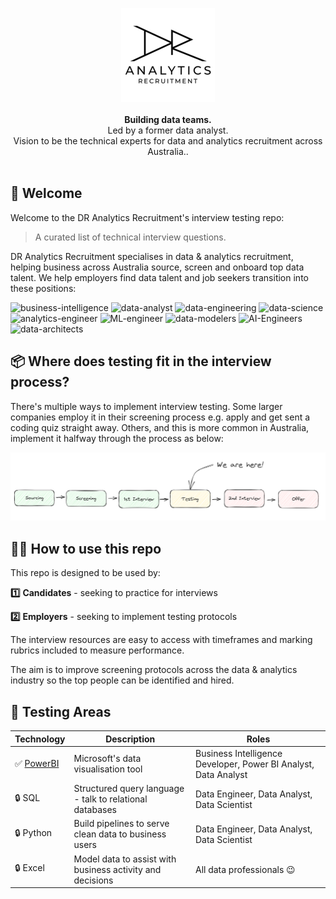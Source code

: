<div align="center">	
	<p>	
      <div>	
				<img src="./admin/DR-analytics-recruitment-logo.png" width="150"  alt="DR Analytics Recruitment">	
			</div>	
      <br>
			<b>Building data teams.</b>	
			<div>Led by a former data analyst. 
</div>
			<div>Vision to be the technical experts for data and analytics recruitment across Australia..</div>
			</br>
		</a>	
	</p>	
</div>	


## :wave: Welcome 

Welcome to the DR Analytics Recruitment's interview testing repo:

> A curated list of technical interview questions.

DR Analytics Recruitment specialises in data & analytics recruitment, helping business across Australia source, screen and onboard top data talent. We help employers find data talent and job seekers transition into these positions:

![business-intelligence](https://img.shields.io/badge/business%20intelligences%20developers-FFA532)
![data-analyst](https://img.shields.io/badge/data%20analysts-FFA532)
![data-engineering](https://img.shields.io/badge/data%20engineers-FFA532)
![data-science](https://img.shields.io/badge/data%20scientists-FFA532)
![analytics-engineer](https://img.shields.io/badge/analytics%20engineers-FFA532)
![ML-engineer](https://img.shields.io/badge/ML%20engineers-FFA532)
![data-modelers](https://img.shields.io/badge/data%20modelers-FFA532)
![AI-Engineers](https://img.shields.io/badge/AI%20engineers-FFA532)
![data-architects](https://img.shields.io/badge/data%20architects-FFA532)


## 📦 Where does testing fit in the interview process?

There's multiple ways to implement interview testing. Some larger companies employ it in their screening process e.g. apply and get sent a coding quiz straight away. Others, and this is more common in Australia, implement it halfway through the process as below:

<div align="center">	
	<p>	
      <div>	
				<img src="./admin/interview-diagram.png" width="800"  alt="DR Analytics Recruitment">	
			</div>	
   </div>

## 👨‍🏫 How to use this repo

This repo is designed to be used by:

**1️⃣** **Candidates** - seeking to practice for interviews

**2️⃣** **Employers** - seeking to implement testing protocols

The interview resources are easy to access with timeframes and marking rubrics included to measure performance.

The aim is to improve screening protocols across the data & analytics industry so the top people can be identified and hired. 


## 🏦 Testing Areas


| Technology | Description | Roles |
| - | - | - |
| ✅ [PowerBI](./001-powerBI) | Microsoft's data visualisation tool | Business Intelligence Developer, Power BI Analyst, Data Analyst |
| 🔒 SQL | Structured query language - talk to relational databases | Data Engineer, Data Analyst, Data Scientist | 
| 🔒 Python | Build pipelines to serve clean data to business users | Data Engineer, Data Analyst, Data Scientist |
| 🔒 Excel | Model data to assist with business activity and decisions | All data professionals 😉 |





